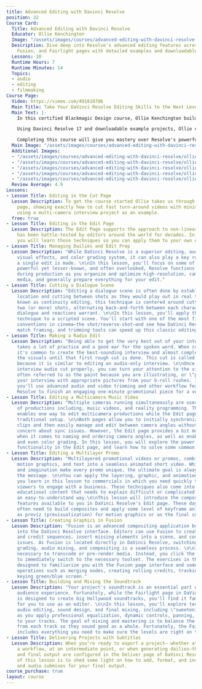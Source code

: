 ```yaml
---
title: Advanced Editing with Davinci Resolve
position: 32
Course Card:
  Title: Advanced Editing with Davinci Resolve
  Educator: Ollie Kenchington
  Image: "/assets/images/courses/advanced-editing-with-davinci-resolve.jpg"
  Description: Dive deep into Resolve's advanced editing features across Cut, Edit,
    Fusion, and Fairlight pages with detailed examples and downloadable projects.
  Lessons: 10
  Runtime Hours: 7
  Runtime Minutes: 14
  Topics:
  - audio
  - editing
  - filmmaking
Course Page:
  Video: https://vimeo.com/491810786
  Main Title: Take Your DaVinci Resolve Editing Skills to the Next Level
  Main Text: |-
    In this certified Blackmagic Design course, Ollie Kenchington builds on "The Definitive Guide to Davinci Resolve" to take you deeper into the fully-featured editing functions and workflow of Resolve.

    Using Davinci Resolve 17 and downloadable example projects, Ollie covers the Cut, Edit, Fusion and Fairlight pages in detailed examples to show you how to create professional videos in the most efficient manner.

    Completing this course will give you mastery over Resolve's powerful post-production capabilities and allow you to sit Blackmagic Design's official certification exam.
  Main Image: "/assets/images/courses/advanced-editing-with-davinci-resolve/ollie-kenchington-advanced-editing-davinci-resolve-1.jpg"
  Additional Images:
  - "/assets/images/courses/advanced-editing-with-davinci-resolve/ollie-kenchington-advanced-editing-davinci-resolve-2.jpg"
  - "/assets/images/courses/advanced-editing-with-davinci-resolve/ollie-kenchington-advanced-editing-davinci-resolve-3.jpg"
  - "/assets/images/courses/advanced-editing-with-davinci-resolve/ollie-kenchington-advanced-editing-davinci-resolve-4.jpg"
  - "/assets/images/courses/advanced-editing-with-davinci-resolve/ollie-kenchington-advanced-editing-davinci-resolve-5.jpg"
  - "/assets/images/courses/advanced-editing-with-davinci-resolve/ollie-kenchington-advanced-editing-davinci-resolve-6.jpg"
  Review Average: 4.9
Lessons:
- Lesson Title: Editing in the Cut Page
  Lesson Description: To get the course started Ollie takes us through Resolve's Cut
    page, showing exactly how to cut fast turn-around videos with minimal effort,
    using a multi-camera interview project as an example.
  free: true
- Lesson Title: Editing in the Edit Page
  Lesson Description: The Edit Page supports the approach to non-linear editing that
    has been battle-tested by editors around the world for decades. In this lesson
    you will learn those techniques so you can apply them to your own editing workflows.
- Lesson Title: Managing Dailies and Edit Prep
  Lesson Description: "While DaVinci Resolve is a superior editing, audio mixing,
    visual effects, and color grading system, it can also play a key role on set before
    a single edit is made. \n\nIn this lesson, you'll focus on some of the incredibly
    powerful yet lesser-known, and often overlooked, Resolve functions that will help
    during production as you organize and optimize high-resolution, camera-original
    media, and generally prepare everything for your edit."
- Lesson Title: Cutting a Dialogue Scene
  Lesson Description: "Editing a dialogue scene is often done by establishing the
    location and cutting between shots as they would play out in real time. Commonly
    known as continuity editing, this technique is centered around cutting between
    two (or more) shots, alternating back-and-forth between each character as their
    dialogue and reactions warrant. \n\nIn this lesson, you'll apply this continuity
    technique to a scripted scene. You'll start with one of the most firmly established
    conventions in cinema—the shot/reverse-shot—and see how DaVinci Resolve editing,
    match framing, and trimming tools can speed up this classic editing style."
- Lesson Title: Making a Radio Edit
  Lesson Description: "Being able to get the very best out of your interview subject
    takes a lot of practice and a good ear for the spoken word. When cutting interviews,
    it's common to create the best-sounding interview and almost completely disregard
    the visuals until that first rough cut is done. This cut is called a radio edit
    because it is similar to editing an audio-only interview. \n\nOnce you have the
    interview audio cut properly, you can turn your attention to the video edits,
    often referred to as the paint because you are illustrating, or \"painting,\"
    your interview with appropriate pictures from your b-roll rushes. In this lesson,
    you'll use advanced audio and video trimming and other workflow features in DaVinci
    Resolve to finish an engaging one-minute promotional piece for a vegan restaurant."
- Lesson Title: Editing a Multicamera Music Video
  Lesson Description: "Multiple cameras running simultaneously are used for many types
    of productions including, music videos, and reality programming. The Cut page
    enables one way to edit multicamera productions while the Edit page uses a more
    traditional setup. \n\nBoth pages allow you to initially synchronize multiple
    clips and then easily manage and edit between camera angles without any further
    concern about sync issues. However, the Edit page provides a bit more flexibility
    when it comes to naming and ordering camera angles, as well as enabling switching
    and even color grading. In this lesson, you will explore the power of multicamera
    functionality in the Edit page, and learn how to solve some common challenges."
- Lesson Title: Editing a Multilayer Promo
  Lesson Description: "Multilayered promotional videos or promos, combine video, audio,
    motion graphics, and text into a seamless animated short video. While creativity
    and imagination make every promo unique, the ultimate goal is always about conveying
    the message. \n\nYou can apply the layering, graphic, and animation techniques
    you learn in this lesson to commercials in which you need quickly to persuade
    viewers to engage with a business. These techniques also come into play when creating
    educational content that needs to explain difficult or complicated concepts in
    an easy-to-understand way.\n\nThis lesson will introduce the compositing and animation
    features available to you in DaVinci Resolve's Edit page. These days, editors
    often need to build composites and apply some level of keyframe animation, either
    as previz (previsualization) for motion graphics or as the final content."
- Lesson Title: Creating Graphics in Fusion
  Lesson Description: "Fusion is an advanced compositing application built directly
    into the DaVinci Resolve interface. Editors can use Fusion to create custom titles
    and credit sequences, insert missing elements into a scene, and cover-up continuity
    issues. As Fusion is located directly in DaVinci Resolve, switching between editing,
    grading, audio mixing, and compositing is a seamless process. \n\nIt is no longer
    necessary to transcode or pre-render media. Instead, you click the page you need
    to immediately switch to the necessary toolset. The exercises in this lesson are
    designed to familiarize you with the Fusion page interface and some of its fundamental
    operations such as merging nodes, creating rolling credits, tracking clips, and
    keying green/blue screen."
- Lesson Title: Building and Mixing the Soundtrack
  Lesson Description: "Your project's soundtrack is an essential part of the overall
    audience experience. Fortunately, while the Fairlight page in DaVinci Resolve
    is designed to create big Hollywood soundtracks, you'll find it familiar enough
    for you to use as an editor. \n\nIn this lesson, you'll explore techniques for
    audio editing, sound design, and final mixing, including \"sweetening\" your soundtrack
    as you apply professional equalization, dynamic controls, panning, and automation
    to your tracks. The goal of mixing and mastering is to balance the levels coming
    from each track so they sound good as a whole. Fortunately, the Fairlight page
    includes everything you need to make sure the levels are right on target."
- Lesson Title: Delivering Projects with Subtitles
  Lesson Description: When you're ready to export a project— whether at the end of
    a workflow, at an intermediate point, or when generating dailies—the render settings
    and final output are configured in the Deliver page of DaVinci Resolve. The aim
    of this lesson is to shed some light on how to add, format, and include subtitles
    and audio submixes for your final output.
course_purchase: true
layout: course
---
```


